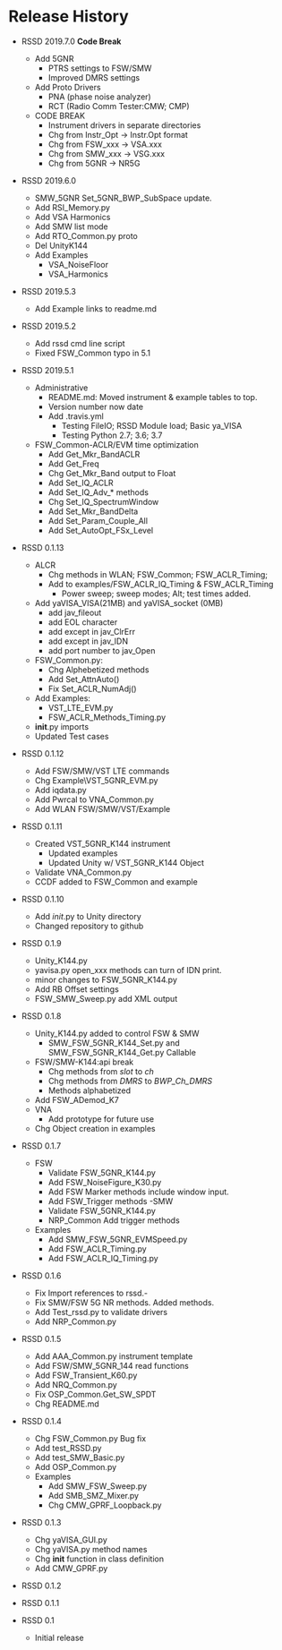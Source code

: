 Release History
=====================================================================
- RSSD 2019.7.0 **Code Break**
  - Add 5GNR
    - PTRS settings to FSW/SMW
    - Improved DMRS settings
  - Add Proto Drivers
    - PNA (phase noise analyzer)
    - RCT (Radio Comm Tester:CMW; CMP)
  - CODE BREAK
    - Instrument drivers in separate directories
    - Chg from Instr_Opt -> Instr.Opt format
    - Chg from FSW_xxx   -> VSA.xxx
    - Chg from SMW_xxx   -> VSG.xxx
    - Chg from 5GNR      -> NR5G
- RSSD 2019.6.0
  - SMW_5GNR Set_5GNR_BWP_SubSpace update.
  - Add RSI_Memory.py
  - Add VSA Harmonics
  - Add SMW list mode
  - Add RTO_Common.py proto
  - Del UnityK144
  - Add Examples
    - VSA_NoiseFloor
    - VSA_Harmonics
- RSSD 2019.5.3
  - Add Example links to readme.md
- RSSD 2019.5.2
  - Add rssd cmd line script
  - Fixed FSW_Common typo in 5.1
- RSSD 2019.5.1
  - Administrative
    - README.md: Moved instrument & example tables to top.
    - Version number now date
    - Add .travis.yml
      - Testing FileIO; RSSD Module load; Basic ya_VISA
      - Testing Python 2.7; 3.6; 3.7
  - FSW_Common-ACLR/EVM time optimization
    - Add Get_Mkr_BandACLR
    - Add Get_Freq
    - Chg Get_Mkr_Band output to Float
    - Add Set_IQ_ACLR 
    - Add Set_IQ_Adv_* methods
    - Chg Set_IQ_SpectrumWindow
    - Add Set_Mkr_BandDelta
    - Add Set_Param_Couple_All
    - Add Set_AutoOpt_FSx_Level
- RSSD 0.1.13
  - ALCR 
    - Chg methods in WLAN; FSW_Common; FSW_ACLR_Timing;
    - Add to examples/FSW_ACLR_IQ_Timing & FSW_ACLR_Timing
      - Power sweep; sweep modes; Alt; test times added.
  - Add yaVISA_VISA(21MB) and yaVISA_socket (0MB)
    - add jav_fileout
    - add EOL character
    - add except in jav_ClrErr
    - add except in jav_IDN
    - add port number to jav_Open
  - FSW_Common.py: 
    - Chg Alphebetized methods
    - Add Set_AttnAuto()
    - Fix Set_ACLR_NumAdj()
  - Add Examples:
    - VST_LTE_EVM.py
    - FSW_ACLR_Methods_Timing.py
  - __init__.py imports
  - Updated Test cases
- RSSD 0.1.12
  - Add FSW/SMW/VST LTE commands
  - Chg Example\VST_5GNR_EVM.py
  - Add iqdata.py
  - Add Pwrcal to VNA_Common.py
  - Add WLAN FSW/SMW/VST/Example
- RSSD 0.1.11
  - Created VST_5GNR_K144 instrument
    - Updated examples
    - Updated Unity w/ VST_5GNR_K144 Object
  - Validate VNA_Common.py
  - CCDF added to FSW_Common and example
- RSSD 0.1.10
  - Add _init_.py to Unity directory
  - Changed repository to github
- RSSD 0.1.9
  - Unity_K144.py
  - yavisa.py open_xxx methods can turn of IDN print.
  - minor changes to FSW_5GNR_K144.py
  - Add RB Offset settings
  - FSW_SMW_Sweep.py add XML output

- RSSD 0.1.8
  - Unity_K144.py added to control FSW & SMW
    - SMW_FSW_5GNR_K144_Set.py and SMW_FSW_5GNR_K144_Get.py Callable
  - FSW/SMW-K144:api break
    - Chg methods from _slot_ to _ch_
    - Chg methods from _DMRS_ to _BWP_Ch_DMRS_
    - Methods alphabetized
  - Add FSW_ADemod_K7
  - VNA
    - Add prototype for future use
  - Chg Object creation in examples
- RSSD 0.1.7
  - FSW
    - Validate FSW_5GNR_K144.py
    - Add FSW_NoiseFigure_K30.py
    - Add FSW Marker methods include window input.
    - Add FSW_Trigger methods
  -SMW
    - Validate FSW_5GNR_K144.py
    - NRP_Common Add trigger methods
  - Examples
    - Add SMW_FSW_5GNR_EVMSpeed.py
    - Add FSW_ACLR_Timing.py
    - Add FSW_ACLR_IQ_Timing.py
- RSSD 0.1.6
   - Fix Import references to rssd.- 
   - Fix SMW/FSW 5G NR methods.  Added methods.
   - Add Test_rssd.py to validate drivers
   - Add NRP_Common.py
 - RSSD 0.1.5 
   - Add AAA_Common.py instrument template
   - Add FSW/SMW_5GNR_144 read functions
   - Add FSW_Transient_K60.py
   - Add NRQ_Common.py
   - Fix OSP_Common.Get_SW_SPDT
   - Chg README.md
 - RSSD 0.1.4 
   - Chg FSW_Common.py Bug fix
   - Add test_RSSD.py
   - Add test_SMW_Basic.py
   - Add OSP_Common.py
   - Examples
     - Add SMW_FSW_Sweep.py
     - Add SMB_SMZ_Mixer.py
     - Chg CMW_GPRF_Loopback.py
 - RSSD 0.1.3
    - Chg yaVISA_GUI.py
    - Chg yaVISA.py method names
    - Chg __init__ function in class definition
    - Add CMW_GPRF.py
 - RSSD 0.1.2
 - RSSD 0.1.1
 - RSSD 0.1
    - Initial release